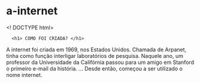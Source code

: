 # a-internet
<! DOCTYPE html>
<html>
<head>
                                          <title> <b> UM POUCO SOBRE A INTERNE </b></title>
</head>
<body>
    
      <h1> COMO FOI CRIADA? </h1>
    
  <head>
  <body
        <img src = ´´download.JPEG´´ >
  <body>
     <p> A internet foi criada em 1969, nos Estados Unidos. Chamada de Arpanet, tinha como função interligar laboratórios de pesquisa.
Naquele ano, um professor da Universidade da Califórnia passou para um amigo em Stanford o primeiro e-mail da história. ...
Desde então, começou a ser utilizado o nome internet. </p>
    </p>
